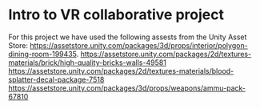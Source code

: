 # Intro to VR collaborative project

For this project we have used the following assests from the Unity Asset Store:
https://assetstore.unity.com/packages/3d/props/interior/polygon-dining-room-199435. 
https://assetstore.unity.com/packages/2d/textures-materials/brick/high-quality-bricks-walls-49581  
https://assetstore.unity.com/packages/2d/textures-materials/blood-splatter-decal-package-7518  
https://assetstore.unity.com/packages/3d/props/weapons/ammu-pack-67810
